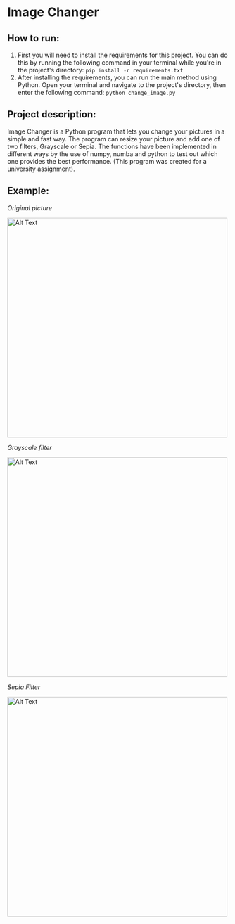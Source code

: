 # Image Changer

## How to run:
1. First you will need to install the requirements for this project. You can do this by running the following command
   in your terminal while you're in the project's directory: `pip install -r requirements.txt`
2. After installing the requirements, you can run the main method using Python. Open your terminal and navigate to the project's directory,
   then enter the following command: `python change_image.py`
   
## Project description:
Image Changer is a Python program that lets you change your pictures in a simple and fast way. The program can resize your picture and add
one of two filters, Grayscale or Sepia. The functions have been implemented in different ways by the use of numpy, numba and python to test out 
which one provides the best performance. (This program was created for a university assignment).

## Example:
*Original picture*

<img src="https://github.com/A1ekr0/Image_Changer/blob/main/test.jpg" alt="Alt Text" width="500"/> 

*Grayscale filter*

<img src="https://github.com/A1ekr0/Image_Changer/blob/main/gray_test.jpg" alt="Alt Text" width="500"/> 

*Sepia Filter*

<img src="https://github.com/A1ekr0/Image_Changer/blob/main/sepia_test.jpg" alt="Alt Text" width="500"/> 
